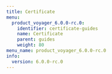 ```yaml
---
title: Certificate
menu:
  product_voyager_6.0.0-rc.0:
    identifier: certificate-guides
    name: Certificate
    parent: guides
    weight: 80
menu_name: product_voyager_6.0.0-rc.0
info:
  version: 6.0.0-rc.0
---
```


